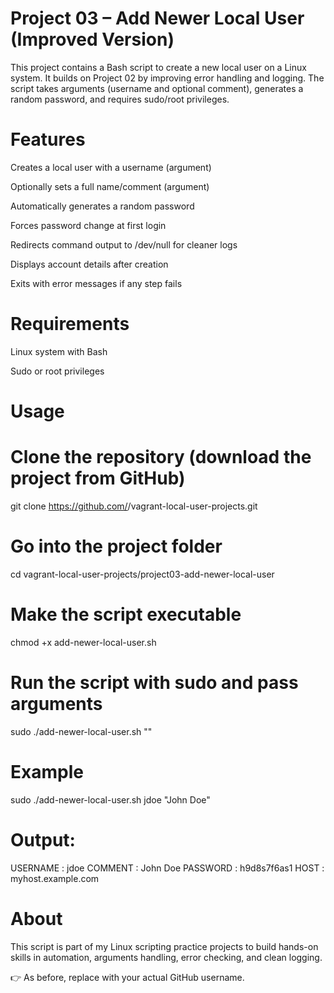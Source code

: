 # Project 03 – Add Newer Local User (Improved Version)

This project contains a Bash script to create a new local user on a Linux system.
It builds on Project 02 by improving error handling and logging.
The script takes arguments (username and optional comment), generates a random password, and requires sudo/root privileges.

# Features

Creates a local user with a username (argument)

Optionally sets a full name/comment (argument)

Automatically generates a random password

Forces password change at first login

Redirects command output to /dev/null for cleaner logs

Displays account details after creation

Exits with error messages if any step fails

# Requirements

Linux system with Bash

Sudo or root privileges

# Usage
# Clone the repository (download the project from GitHub)
git clone https://github.com/<your-user>/vagrant-local-user-projects.git

# Go into the project folder
cd vagrant-local-user-projects/project03-add-newer-local-user

# Make the script executable
chmod +x add-newer-local-user.sh

# Run the script with sudo and pass arguments
sudo ./add-newer-local-user.sh <username> "<comment>"

# Example
sudo ./add-newer-local-user.sh jdoe "John Doe"


# Output:

USERNAME : jdoe
COMMENT  : John Doe
PASSWORD : h9d8s7f6as1
HOST     : myhost.example.com

# About

This script is part of my Linux scripting practice projects to build hands-on skills in automation, arguments handling, error checking, and clean logging.

👉 As before, replace <your-user> with your actual GitHub username.
